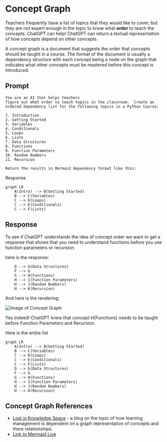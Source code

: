 # Concept Graph

Teachers frequently have a list of topics that they would like to cover, but they are not expert enough in the topic to know what **order** to teach the concepts. ChatGPT can help!  ChatGPT can return a textual representation of how concepts depend on other concepts.

A concept graph is a document that suggests the order that concepts should be taught in a course.  The format of the document is usually a dependency structure with each concept being a node on the graph that indicates what other concepts must be mastered before this concept is introduced.

## Prompt

```linenums="0"
You are an AI that helps teachers
figure out what order to teach topics in the classroom.  Create an ordered dependency list for the following topics in a Python Course:

1. Introduction
2. Getting Started
3. Variables
4. Conditionals
5. Loops
6. Lists
7. Data Structures
8. Functions
9. Function Parameters
10. Random Numbers
11. Recursion

Return the results in Mermaid dependency format like this:
```

Response

```linenums="0"
graph LR
    A(Intro) --> B(Getting Started)
    B --> C(Variables)
    C --> D(Loops)
    C --> E(Conditionals)
    C --> F(Lists)
```

## Response

To see if ChatGPT understands the idea of concept order we want to get a response that shows that you need to understand functions before you use function parameters or recursion.

here is the response:

```linenums="0"
    D --> G(Data Structures)
    F --> G
    G --> H(Functions)
    H --> I(Function Parameters)
    H --> J(Random Numbers)
    H --> K(Recursion)
```

And here is the rendering:

![Image of Concept Graph](../img/concept-graph.png)

Yes indeed! ChatGPT knew that concept H(Functions) needs to be taught before Function Parameters and Recursion.

Here is the entire list

```linenums="0"
graph LR
    A(Intro) --> B(Getting Started)
    B --> C(Variables)
    C --> D(Loops)
    C --> E(Conditionals)
    C --> F(Lists)
    D --> G(Data Structures)
    F --> G
    G --> H(Functions)
    H --> I(Function Parameters)
    H --> J(Random Numbers)
    H --> K(Recursion)
```

## Concept Graph References

* [Lost in Knowledge Space](https://dmccreary.medium.com/lost-in-knowledge-space-14be123ea083) - a blog on the topic of how learning management is dependent on a graph representation of concepts and there relationships.
* [Link to Mermaid Live](https://mermaid.live/edit#pako:eNpdkMFqwzAMhl_F6ORA-wI5DNZkSbuFMVLYKRc11lqz2g6KfBil7z43WQuZT9b3f7ZsXaAPhiCHI-NwUk3beZXWs9554ZCp9fpJbXRNItYf1V6QhUw2S5spLfQnssXDmcY_Xky81E0Iw5K96CJ4Y8UGj-dlVOnGjnJn5cRqXaJg6sqxl8iPBtWczkU9FVtdRd_fLr5L24nvHlx9IKMjIV4ar7pFb4JT79Ed_odvuqU-8pjOZ7ACR-zQmjSuy83qQE7kqIM8bQ3ydwedvyYPo4T9j-8hT0-nFcTBoFBpMU3ZQf6VPk_XXzpjb_o)

